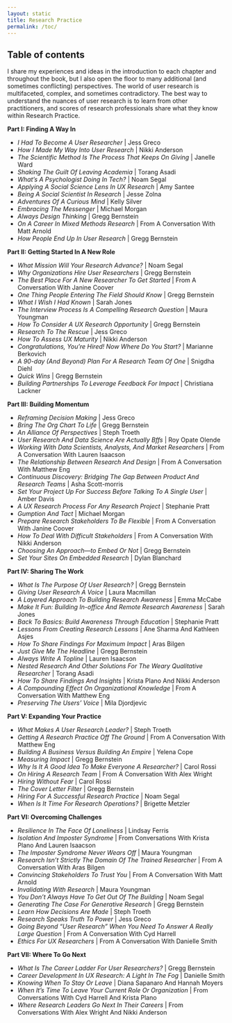 ```yaml
---
layout: static
title: Research Practice
permalink: /toc/
---
```

## Table of contents

I share my experiences and ideas in the introduction to each chapter and throughout the book, but I also open the floor to many additional (and sometimes conflicting) perspectives. The world of user research is multifaceted, complex, and sometimes contradictory. The best way to understand the nuances of user research is to learn from other practitioners, and scores of research professionals share what they know within Research Practice.

**Part I: Finding A Way In**

* *I Had To Become A User Researcher* &#124; Jess Greco
* *How I Made My Way Into User Research* &#124; Nikki Anderson
* *The Scientific Method Is The Process That Keeps On Giving* &#124; Janelle Ward
* *Shaking The Guilt Of Leaving Academia* &#124; Torang Asadi
* *What’s A Psychologist Doing In Tech?* &#124; Noam Segal
* *Applying A Social Science Lens In UX Research* &#124; Amy Santee
* *Being A Social Scientist In Research* &#124; Jesse Zolna
* *Adventures Of A Curious Mind* &#124; Kelly Silver
* *Embracing The Messenger* &#124; Michael Morgan
* *Always Design Thinking* &#124; Gregg Bernstein
* *On A Career In Mixed Methods Research* &#124; From A Conversation With Matt Arnold
* *How People End Up In User Research* &#124; Gregg Bernstein

**Part II: Getting Started In A New Role**

* *What Mission Will Your Research Advance?* &#124; Noam Segal
* *Why Organizations Hire User Researchers* &#124; Gregg Bernstein
* *The Best Place For A New Researcher To Get Started* &#124; From A Conversation With Janine Coover
* *One Thing People Entering The Field Should Know* &#124; Gregg Bernstein
* *What I Wish I Had Known* &#124; Sarah Jones
* *The Interview Process Is A Compelling Research Question* &#124; Maura Youngman
* *How To Consider A UX Research Opportunity* &#124; Gregg Bernstein
* *Research To The Rescue* &#124; Jess Greco
* *How To Assess UX Maturity* &#124; Nikki Anderson
* *Congratulations, You’re Hired! Now Where Do You Start?* &#124; Marianne Berkovich
* *A 90-day (And Beyond) Plan For A Research Team Of One* &#124; Snigdha Diehl
* *Quick Wins* &#124; Gregg Bernstein
* *Building Partnerships To Leverage Feedback For Impact* &#124; Christiana Lackner

**Part III: Building Momentum**

* *Reframing Decision Making* &#124; Jess Greco
* *Bring The Org Chart To Life* &#124; Gregg Bernstein
* *An Alliance Of Perspectives* &#124; Steph Troeth
* *User Research And Data Science Are Actually Bffs* &#124; Roy Opate Olende
* *Working With Data Scientists, Analysts, And Market Researchers* &#124; From A Conversation With Lauren Isaacson
* *The Relationship Between Research And Design* &#124; From A Conversation With Matthew Eng
* *Continuous Discovery: Bridging The Gap Between Product And Research Teams* &#124; Asha Scott-morris
* *Set Your Project Up For Success Before Talking To A Single User* &#124; Amber Davis
* *A UX Research Process For Any Research Project* &#124; Stephanie Pratt
* *Gumption And Tact* &#124; Michael Morgan
* *Prepare Research Stakeholders To Be Flexible* &#124; From A Conversation With Janine Coover
* *How To Deal With Difficult Stakeholders* &#124; From A Conversation With Nikki Anderson
* *Choosing An Approach—to Embed Or Not* &#124; Gregg Bernstein
* *Set Your Sites On Embedded Research* &#124; Dylan Blanchard

**Part IV: Sharing The Work**

* *What Is The Purpose Of User Research?* &#124; Gregg Bernstein
* *Giving User Research A Voice* &#124; Laura Macmillan
* *A Layered Approach To Building Research Awareness* &#124; Emma McCabe
* *Make It Fun: Building In-office And Remote Research Awareness* &#124; Sarah Jones
* *Back To Basics: Build Awareness Through Education* &#124; Stephanie Pratt
* *Lessons From Creating Research Lessons* &#124; Ane Sharma And Kathleen Asjes
* *How To Share Findings For Maximum Impact* &#124; Aras Bilgen
* *Just Give Me The Headline* &#124; Gregg Bernstein
* *Always Write A Topline* &#124; Lauren Isaacson
* *Nested Research And Other Solutions For The Weary Qualitative Researcher* &#124; Torang Asadi
* *How To Share Findings And Insights* &#124; Krista Plano And Nikki Anderson
* *A Compounding Effect On Organizational Knowledge* &#124; From A Conversation With Matthew Eng
* *Preserving The Users’ Voice* &#124; Mila Djordjevic

**Part V: Expanding Your Practice**

* *What Makes A User Research Leader?* &#124; Steph Troeth
* *Getting A Research Practice Off The Ground* &#124; From A Conversation With Matthew Eng
* *Building A Business Versus Building An Empire* &#124; Yelena Cope
* *Measuring Impact* &#124; Gregg Bernstein
* *Why Is It A Good Idea To Make Everyone A Researcher?* &#124; Carol Rossi
* *On Hiring A Research Team* &#124; From A Conversation With Alex Wright
* *Hiring Without Fear* &#124; Carol Rossi
* *The Cover Letter Filter* &#124; Gregg Bernstein
* *Hiring For A Successful Research Practice* &#124; Noam Segal
* *When Is It Time For Research Operations?* &#124; Brigette Metzler

**Part VI: Overcoming Challenges**

* *Resilience In The Face Of Loneliness* &#124; Lindsay Ferris
* *Isolation And Imposter Syndrome* &#124; From Conversations With Krista Plano And Lauren Isaacson
* *The Imposter Syndrome Never Wears Off* &#124; Maura Youngman
* *Research Isn’t Strictly The Domain Of The Trained Researcher* &#124; From A Conversation With Aras Bilgen
* *Convincing Stakeholders To Trust You* &#124; From A Conversation With Matt Arnold
* *Invalidating With Research* &#124; Maura Youngman
* *You Don’t Always Have To Get Out Of The Building* &#124; Noam Segal
* *Generating The Case For Generative Research* &#124; Gregg Bernstein
* *Learn How Decisions Are Made* &#124; Steph Troeth
* *Research Speaks Truth To Power* &#124; Jess Greco
* *Going Beyond “User Research” When You Need To Answer A Really Large Question* &#124; From A Conversation With Cyd Harrell
* *Ethics For UX Researchers* &#124; From A Conversation With Danielle Smith

**Part VII: Where To Go Next**

* *What Is The Career Ladder For User Researchers?* &#124; Gregg Bernstein
* *Career Development In UX Research: A Light In The Fog* &#124; Danielle Smith
* *Knowing When To Stay Or Leave* &#124; Diana Sapanaro And Hannah Moyers
* *When It’s Time To Leave Your Current Role Or Organization* &#124; From Conversations With Cyd Harrell And Krista Plano
* *Where Research Leaders Go Next In Their Careers* &#124; From Conversations With Alex Wright And Nikki Anderson
